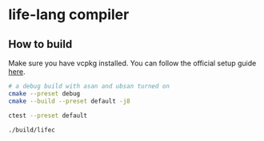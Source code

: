 # life-lang compiler

## How to build

Make sure you have vcpkg installed. You can follow the official setup guide [here](https://github.com/microsoft/vcpkg#quick-start).

```bash
# a debug build with asan and ubsan turned on
cmake --preset debug
cmake --build --preset default -j8

ctest --preset default

./build/lifec
```
